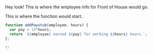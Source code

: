 Hey look! This is where the employee info for Front of House would go.

This is where the function would start..
```javascript
function addPaystub(employee, hours) {
  var pay = 15*hours;
  return `${employee} earned ${pay} for working ${hours} hours.`;
};

*/
```
